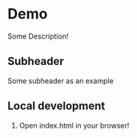 # Demo 

Some Description!

## Subheader

Some subheader as an example 

## Local development

1. Open index.html in your browser!